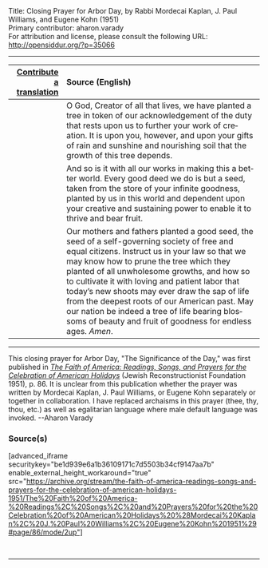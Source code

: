 <html>
<head></head>
<body>
Title: Closing Prayer for Arbor Day, by Rabbi Mordecai Kaplan, J. Paul Williams, and Eugene Kohn (1951)<br />
Primary contributor: aharon.varady<br />
For attribution and license, please consult the following URL: <a href="http://opensiddur.org/?p=35066">http://opensiddur.org/?p=35066</a>
<p />
<hr />

<table style="margin-left: auto;margin-right: auto;" class="draggable">
<thead><tr><th id="x" style="text-align: right;"><a href="/contribute/upload/">Contribute a translation</a></th><th style="text-align: left;">Source (English)</th></tr></thead>
<tbody>
<tr><td style="vertical-align:top;">
<div class="liturgy" lang="he">

</span></div></td>
 
<td style="vertical-align:top;">
<div class="english" lang="en">
O God, Creator of all that lives, 
we have planted a tree 
in token of our acknowledgement 
of the duty that rests upon us 
to further your work of creation. 
It is upon you, however, 
and upon your gifts 
of rain 
and sunshine 
and nourishing soil 
that the growth of this tree depends. 
</div></td></tr>


<tr><td style="vertical-align:top;">
<div class="liturgy" lang="he">

</span></div></td>
 
<td style="vertical-align:top;">
<div class="english" lang="en">
And so is it with all our works 
in making this a better world. 
Every good deed we do is but a seed,
taken from the store of your infinite goodness, 
planted by us in this world 
and dependent upon your creative and sustaining power 
to enable it to thrive and bear fruit. 
</div></td></tr>


<tr><td style="vertical-align:top;">
<div class="liturgy" lang="he">

</span></div></td>
 
<td style="vertical-align:top;">
<div class="english" lang="en">
Our mothers and fathers planted a good seed, 
the seed of a self-governing society 
of free and equal citizens. 
Instruct us in your law 
so that we may know 
how to prune the tree which they planted 
of all unwholesome growths, 
and how so to cultivate it 
with loving and patient labor 
that today’s new shoots 
may ever draw the sap of life 
from the deepest roots of our American past. 
May our nation be indeed a tree of life 
bearing blossoms of beauty 
and fruit of goodness 
for endless ages. 
<em>Amen</em>. 
</div></td></tr>
</tbody></table>

<hr />

This closing prayer for Arbor Day, "The Significance of the Day," was first published in <em><a href="/?p=34753">The Faith of America: Readings, Songs, and Prayers for the Celebration of American Holidays</a></em> (Jewish Reconstructionist Foundation 1951), p. 86. It is unclear from this publication whether the prayer was written by Mordecai Kaplan, J. Paul Williams, or Eugene Kohn separately or together in collaboration. I have replaced archaisms in this prayer (thee, thy, thou, etc.) as well as egalitarian language where male default language was invoked. --Aharon Varady

<h3>Source(s)</h3>

[advanced_iframe securitykey="be1d939e6a1b36109171c7d5503b34cf9147aa7b" enable_external_height_workaround="true" src="https://archive.org/stream/the-faith-of-america-readings-songs-and-prayers-for-the-celebration-of-american-holidays-1951/The%20Faith%20of%20America-%20Readings%2C%20Songs%2C%20and%20Prayers%20for%20the%20Celebration%20of%20American%20Holidays%20%28Mordecai%20Kaplan%2C%20J.%20Paul%20Williams%2C%20Eugene%20Kohn%201951%29#page/86/mode/2up"]

&nbsp;

<hr />

&nbsp;
</body>
</html>